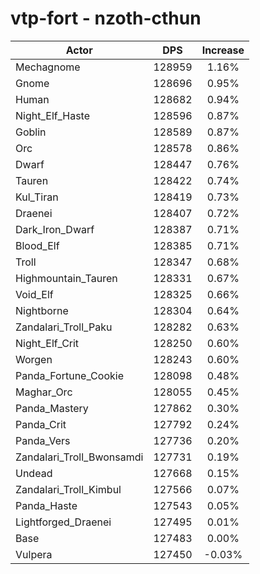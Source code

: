 # vtp-fort - nzoth-cthun
| Actor | DPS | Increase |
|---|:---:|:---:|
|Mechagnome|128959|1.16%|
|Gnome|128696|0.95%|
|Human|128682|0.94%|
|Night_Elf_Haste|128596|0.87%|
|Goblin|128589|0.87%|
|Orc|128578|0.86%|
|Dwarf|128447|0.76%|
|Tauren|128422|0.74%|
|Kul_Tiran|128419|0.73%|
|Draenei|128407|0.72%|
|Dark_Iron_Dwarf|128387|0.71%|
|Blood_Elf|128385|0.71%|
|Troll|128347|0.68%|
|Highmountain_Tauren|128331|0.67%|
|Void_Elf|128325|0.66%|
|Nightborne|128304|0.64%|
|Zandalari_Troll_Paku|128282|0.63%|
|Night_Elf_Crit|128250|0.60%|
|Worgen|128243|0.60%|
|Panda_Fortune_Cookie|128098|0.48%|
|Maghar_Orc|128055|0.45%|
|Panda_Mastery|127862|0.30%|
|Panda_Crit|127792|0.24%|
|Panda_Vers|127736|0.20%|
|Zandalari_Troll_Bwonsamdi|127731|0.19%|
|Undead|127668|0.15%|
|Zandalari_Troll_Kimbul|127566|0.07%|
|Panda_Haste|127543|0.05%|
|Lightforged_Draenei|127495|0.01%|
|Base|127483|0.00%|
|Vulpera|127450|-0.03%|
